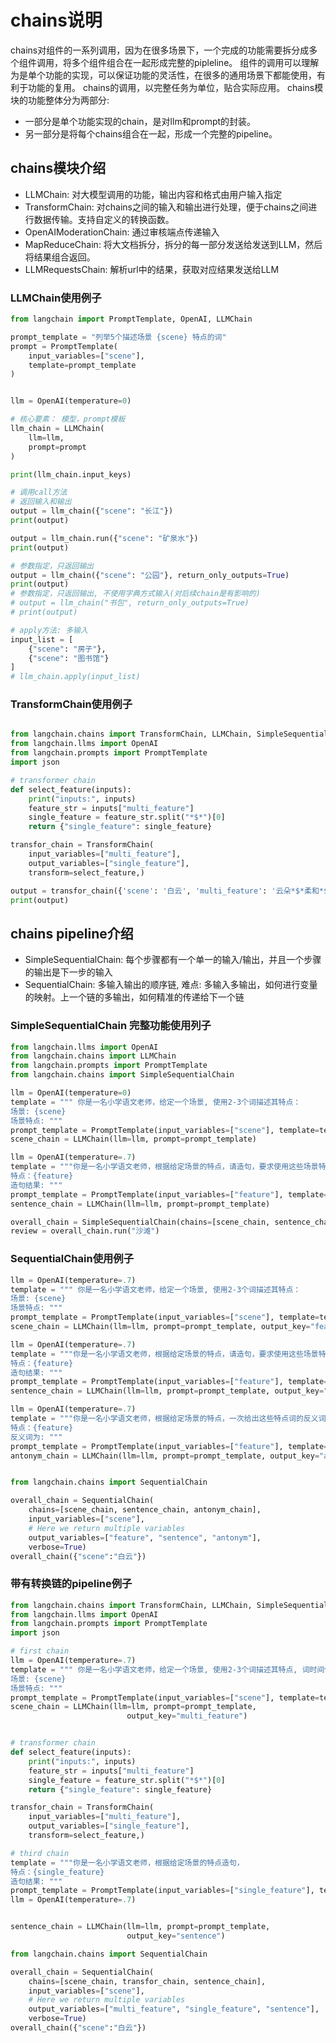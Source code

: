
# chains说明
chains对组件的一系列调用，因为在很多场景下，一个完成的功能需要拆分成多个组件调用，将多个组件组合在一起形成完整的pipleline。
组件的调用可以理解为是单个功能的实现，可以保证功能的灵活性，在很多的通用场景下都能使用，有利于功能的复用。
chains的调用，以完整任务为单位，贴合实际应用。
chains模块的功能整体分为两部分: 
- 一部分是单个功能实现的chain，是对llm和prompt的封装。
- 另一部分是将每个chains组合在一起，形成一个完整的pipeline。

## chains模块介绍
- LLMChain: 对大模型调用的功能，输出内容和格式由用户输入指定
- TransformChain: 对chains之间的输入和输出进行处理，便于chains之间进行数据传输。支持自定义的转换函数。
- OpenAIModerationChain: 通过审核端点传递输入
- MapReduceChain: 将大文档拆分，拆分的每一部分发送给发送到LLM，然后将结果组合返回。
- LLMRequestsChain: 解析url中的结果，获取对应结果发送给LLM

### LLMChain使用例子
```python
from langchain import PromptTemplate, OpenAI, LLMChain

prompt_template = "列举5个描述场景 {scene} 特点的词"
prompt = PromptTemplate(
    input_variables=["scene"],
    template=prompt_template
)


llm = OpenAI(temperature=0)

# 核心要素： 模型，prompt模板
llm_chain = LLMChain(
    llm=llm,
    prompt=prompt
)

print(llm_chain.input_keys)

# 调用call方法
# 返回输入和输出
output = llm_chain({"scene": "长江"})
print(output)

output = llm_chain.run({"scene": "矿泉水"})
print(output)

# 参数指定，只返回输出
output = llm_chain({"scene": "公园"}, return_only_outputs=True)
print(output)
# 参数指定，只返回输出, 不使用字典方式输入(对后续chain是有影响的)
# output = llm_chain("书包", return_only_outputs=True)
# print(output)

# apply方法: 多输入
input_list = [
    {"scene": "房子"},
    {"scene": "图书馆"}
]
# llm_chain.apply(input_list)
```
### TransformChain使用例子
```python

from langchain.chains import TransformChain, LLMChain, SimpleSequentialChain
from langchain.llms import OpenAI
from langchain.prompts import PromptTemplate
import json

# transformer chain
def select_feature(inputs):
    print("inputs:", inputs)
    feature_str = inputs["multi_feature"]
    single_feature = feature_str.split("*$*")[0]
    return {"single_feature": single_feature}

transfor_chain = TransformChain(
    input_variables=["multi_feature"], 
    output_variables=["single_feature"],
    transform=select_feature,)

output = transfor_chain({'scene': '白云', 'multi_feature': '云朵*$*柔和*$*悠扬'}, return_only_outputs=True)
print(output)
```

## chains pipeline介绍
- SimpleSequentialChain: 每个步骤都有一个单一的输入/输出，并且一个步骤的输出是下一步的输入
- SequentialChain: 多输入输出的顺序链, 难点: 多输入多输出，如何进行变量的映射。上一个链的多输出，如何精准的传递给下一个链

### SimpleSequentialChain 完整功能使用列子
```python
from langchain.llms import OpenAI
from langchain.chains import LLMChain
from langchain.prompts import PromptTemplate
from langchain.chains import SimpleSequentialChain

llm = OpenAI(temperature=0)
template = """ 你是一名小学语文老师，给定一个场景, 使用2-3个词描述其特点：
场景: {scene}
场景特点: """
prompt_template = PromptTemplate(input_variables=["scene"], template=template)
scene_chain = LLMChain(llm=llm, prompt=prompt_template)

llm = OpenAI(temperature=.7)
template = """你是一名小学语文老师，根据给定场景的特点，请造句，要求使用这些场景特点的词,
特点：{feature}
造句结果: """
prompt_template = PromptTemplate(input_variables=["feature"], template=template)
sentence_chain = LLMChain(llm=llm, prompt=prompt_template)

overall_chain = SimpleSequentialChain(chains=[scene_chain, sentence_chain], verbose=True)
review = overall_chain.run("沙滩")
```

### SequentialChain使用例子
```python
llm = OpenAI(temperature=.7)
template = """ 你是一名小学语文老师，给定一个场景, 使用2-3个词描述其特点：
场景: {scene}
场景特点: """
prompt_template = PromptTemplate(input_variables=["scene"], template=template)
scene_chain = LLMChain(llm=llm, prompt=prompt_template, output_key="feature")

llm = OpenAI(temperature=.7)
template = """你是一名小学语文老师，根据给定场景的特点，请造句，要求使用这些场景特点的词,
特点：{feature}
造句结果: """
prompt_template = PromptTemplate(input_variables=["feature"], template=template)
sentence_chain = LLMChain(llm=llm, prompt=prompt_template, output_key="sentence")

llm = OpenAI(temperature=.7)
template = """你是一名小学语文老师，根据给定场景的特点，一次给出这些特点词的反义词,
特点：{feature}
反义词为: """
prompt_template = PromptTemplate(input_variables=["feature"], template=template)
antonym_chain = LLMChain(llm=llm, prompt=prompt_template, output_key="antonym")


from langchain.chains import SequentialChain

overall_chain = SequentialChain(
    chains=[scene_chain, sentence_chain, antonym_chain],
    input_variables=["scene"],
    # Here we return multiple variables
    output_variables=["feature", "sentence", "antonym"],
    verbose=True)
overall_chain({"scene":"白云"})
```

### 带有转换链的pipeline例子
```python
from langchain.chains import TransformChain, LLMChain, SimpleSequentialChain
from langchain.llms import OpenAI
from langchain.prompts import PromptTemplate
import json

# first chain
llm = OpenAI(temperature=.7)
template = """ 你是一名小学语文老师，给定一个场景, 使用2-3个词描述其特点, 词时间使用*$*分割：
场景: {scene}
场景特点: """
prompt_template = PromptTemplate(input_variables=["scene"], template=template)
scene_chain = LLMChain(llm=llm, prompt=prompt_template, 
                          output_key="multi_feature")


# transformer chain
def select_feature(inputs):
    print("inputs:", inputs)
    feature_str = inputs["multi_feature"]
    single_feature = feature_str.split("*$*")[0]
    return {"single_feature": single_feature}

transfor_chain = TransformChain(
    input_variables=["multi_feature"], 
    output_variables=["single_feature"],
    transform=select_feature,)

# third chain
template = """你是一名小学语文老师，根据给定场景的特点造句，
特点：{single_feature}
造句结果: """
prompt_template = PromptTemplate(input_variables=["single_feature"], template=template)
llm = OpenAI(temperature=.7)


sentence_chain = LLMChain(llm=llm, prompt=prompt_template, 
                          output_key="sentence")

from langchain.chains import SequentialChain

overall_chain = SequentialChain(
    chains=[scene_chain, transfor_chain, sentence_chain],
    input_variables=["scene"],
    # Here we return multiple variables
    output_variables=["multi_feature", "single_feature", "sentence"],
    verbose=True)
overall_chain({"scene":"白云"})
```

